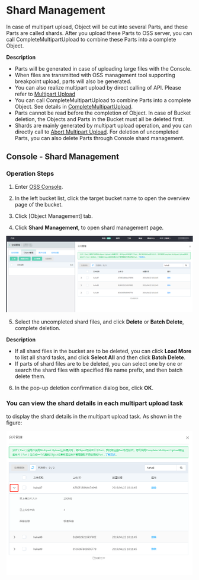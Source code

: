 
# Shard Management

In case of multipart upload, Object will be cut into several Parts, and these Parts are called shards. After you upload these Parts to OSS server, you can call CompleteMultipartUpload to combine these Parts into a complete Object.

**Description**

* Parts will be generated in case of uploading large files with the Console.
* When files are transmitted with OSS management tool supporting breakpoint upload, parts will also be generated.
* You can also realize multipart upload by direct calling of API. Please refer to [Multipart Upload](https://docs.jdcloud.com/en/object-storage-service/initiate-multipart-upload-2)
* You can call CompleteMultipartUpload to combine Parts into a complete Object. See details in [CompleteMultipartUpload](https://docs.jdcloud.com/en/object-storage-service/complete-multipart-upload-2).
* Parts cannot be read before the completion of Object. In case of Bucket deletion, the Objects and Parts in the Bucket must all be deleted first.
* Shards are mainly generated by multipart upload operation, and you can directly call to [Abort Multipart Upload](https://docs.jdcloud.com/en/object-storage-service/abort-multipart-upload-2). For deletion of uncompleted Parts, you can also delete Parts through Console shard management.

## Console - Shard Management

### Operation Steps

1. Enter [OSS Console](https://oss-console.jdcloud.com/space).

2. In the left bucket list, click the target bucket name to open the overview page of the bucket.

3. Click [Object Management] tab.

4. Click **Shard Management**, to open shard management page.

![分片管理](../../../../image/Object-Storage-Service/OSS-154.png)
 

5. Select the uncompleted shard files, and click **Delete** or **Batch Delete**, complete deletion.


**Description**

* If all shard files in the bucket are to be deleted, you can click **Load More** to list all shard tasks, and click **Select All** and then click **Batch Delete**.
* If parts of shard files are to be deleted, you can select one by one or search the shard files with specified file name prefix, and then batch delete them.

6. In the pop-up deletion confirmation dialog box, click **OK**.

### You can view the shard details in each multipart upload task

to display the shard details in the multipart upload task.
As shown in the figure:

![分片管理](../../../../image/Object-Storage-Service/OSS-155.png)






